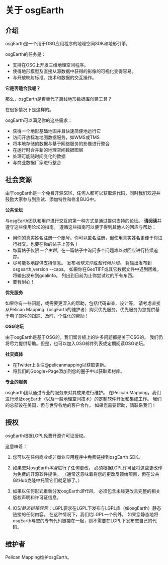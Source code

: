 
# 关于 osgEarth

## 介绍
osgEarth是一个用于OSG应用程序的地理空间SDK和地形引擎。

osgEarth的任务是：
 - 支持在OSG上开发三维地理空间程序。
 - 使得地形模型及直接从源数据中获得的影像的可视化变得容易。
 - 与开放映射标准、技术和数据的交互操作。
 
 **它是否适合我呢？**
 
 那么，osgEarth是否替代了离线地形数据库创建工具？
 
 在很多情况下是这样的。
 
 osgEarth可以满足你的这些需求：
  - 获得一个地形基础地图并且快速简便地运行它
  - 访问开放标准地图数据服务，如WMS或TMS
  - 将本地存储的数据与基于网络服务的影像进行整合
  - 在运行时合并新的地理空间数据图层
  - 处理可能随时间变化的数据
  - 与商业数据厂家进行整合
  
  
  ## 社会资源
  由于osgEarth是一个免费开源SDK，任何人都可以获取源代码，同时我们欢迎并鼓励大家参与到测试、添加特性和修复BUG中。
  
  **公共论坛**
  
  与osgEarth团队和用户进行交互的第一种方式是通过提供支持的论坛。
  **请阅读**并遵守这些使用论坛的指南。
  遵循这些指南可以便于得到其他人的回应与帮助：
  - 用你的真实姓名注册一个账号。你可以匿名注册，但使用真实姓名更便于你进行社交。也要在你的帖子上签名！
  - 每篇帖子仅限*一个主题*。在一篇帖子中询问多个问题难以对回应进行持续追踪。
  - 尽可能多地提供支持信息。
  发布*地球文件*或*短代码片段*。
  将输出发布到osgearth_version --caps。
  如果你在GeoTIFF或其它数据文件中遇到困难，将输出发布到gdalinfo。
  列出到目前为止你尝试过的所有东西。
  - 要有耐心！

 **优先服务**
 
 如果你有一些问题，或需要更深入的帮助，包括代码审查、设计等，
 请考虑直接从Pelican Mapping（osgEarth的维护者）购买优先服务。优先服务为您提供基于电子邮件的跟踪、及时、个性化的帮助！

 **OSG论坛**
 
 由于osgEarth是基于OSG的，我们留言板上的许多问题都是关于OSG的。
 我们仍将尽力提供帮助。但是，也可以加入OSG邮件列表或定期阅读OSG论坛。

 **社交媒体**
 
 - 在Twitter上关注@pelicanmapping以获取更新。
 - 将我们的Google+Page添加到您的圈子中以获取素材库。

 **专业的服务**
 
 osgEarth团队通过专业的服务来对其成果进行维护。
 在Pelican Mapping，我们进行涉及osgEarth（以及一般地理空间技术）的定制软件开发和集成工作。
 我们的总部设在美国，但与世界各地的客户合作。
 如果您需要帮助，请联系我们！

 ## 授权
 osgEarth根据LGPL免费开源许可证授权。
 
 这意味着：
 
 1. 您可以在任何商业或非商业应用程序中免费链接到osgEarth SDK。
 
 2. 如果您对osgEarth*本身*进行了任何更改，
 必须根据LGPL许可证将这些更改作为免费的开源软件提供。
 （通常这意味着将您的更改反馈给项目，但在公共GitHub克隆中托管它们就足够了。）

 3. 如果以任何形式重新分发osgEarth*源代码*，
 必须包含未经更改且完整的相关版权声明和许可证信息。

 4. iOS/*静态链接异常*：LGPL要求在LGPL下发布与LGPL库（如osgEarth）静态链接的任何内容。
 在这种情况下，我们给LGPL一个例外。
 如果您静态地将osgEarth与您的专有代码链接在一起，则不需要在LGPL下发布您自己的代码。

 ## 维护者

 Pelican Mapping维护osgEarth。
